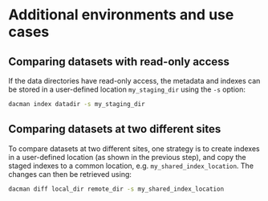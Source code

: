 # Additional environments and use cases

## Comparing datasets with read-only access

If the data directories have read-only access,
the metadata and indexes can be stored in a user-defined location `my_staging_dir` using the `-s` option:

```sh
dacman index datadir -s my_staging_dir
```

## Comparing datasets at two different sites

To compare datasets at two different sites,
one strategy is to create indexes in a user-defined location (as shown in the previous step),
and copy the staged indexes to a common location, e.g. `my_shared_index_location`.
The changes can then be retrieved using:

```sh
dacman diff local_dir remote_dir -s my_shared_index_location
```
